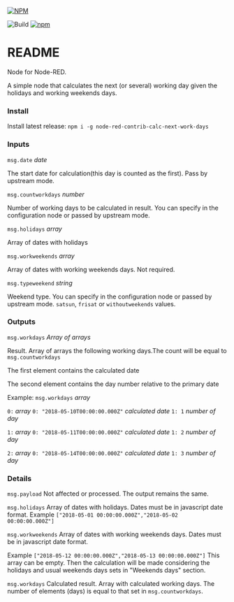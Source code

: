 [![NPM](https://nodei.co/npm/node-red-contrib-calc-next-work-days.png?downloads=true&downloadRank=true&stars=true)](https://nodei.co/npm/node-red-contrib-calc-next-work-days/)

![Build](https://travis-ci.org/german-st/calcnextworkdays.svg?branch=master)
[![npm](https://img.shields.io/npm/dt/node-red-contrib-calc-next-work-days.svg)](https://www.npmjs.com/package/node-red-contrib-calc-next-work-days)
# README #
Node for Node-RED.

A simple node that calculates the next (or several) working day given the holidays and working weekends days.

### Install ###

Install latest release: `npm i -g node-red-contrib-calc-next-work-days`

### Inputs

`msg.date` *date*

The start date for calculation(this day is counted as the first). Pass by upstream mode.

`msg.countworkdays` *number*

Number of working days to be calculated in result. You can specify in the configuration node or passed by upstream mode.

`msg.holidays` *array*

Array of dates with holidays

`msg.workweekends` *array*

Array of dates with working weekends days. Not required.

`msg.typeweekend` *string*

Weekend type. You can specify in the configuration node or passed by upstream mode. `satsun`, `frisat` or `withoutweekends` values.

### Outputs

`msg.workdays` *Array of arrays*

Result. Array of arrays the following working days.The count will be equal to `msg.countworkdays`

The first element contains the calculated date

The second element contains the day number relative to the primary date

Example:
`msg.workdays`  *array*

   `0:`    *array*
        `0: "2018-05-10T00:00:00.000Z"`  *calculated date*
        `1: 1`   *number of day*  

   `1:`    *array*
        `0: "2018-05-11T00:00:00.000Z"`  *calculated date*
        `1: 2`   *number of day*
    
   `2:`    *array*
        `0: "2018-05-14T00:00:00.000Z"`  *calculated date*
        `1: 3`   *number of day* 

### Details

`msg.payload` Not affected or processed. The output remains the same.

`msg.holidays` Array of dates with holidays. Dates must be in javascript date format. Example `["2018-05-01 00:00:00.000Z","2018-05-02 00:00:00.000Z"]`

`msg.workweekends` Array of dates with working weekends days. Dates must be in javascript date format.

Example `["2018-05-12 00:00:00.000Z","2018-05-13 00:00:00.000Z"]` This array can be empty. Then the calculation will be made considering the holidays and usual weekends days sets in "Weekends days" section.

`msg.workdays` Calculated result. Array with calculated working days. The number of elements (days) is equal to that set in `msg.countworkdays`.